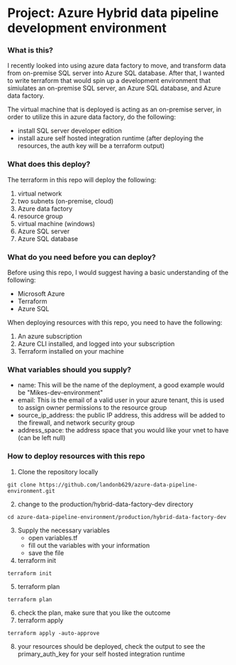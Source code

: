 # Project: Azure Hybrid data pipeline development environment

### What is this?

I recently looked into using azure data factory to move, and transform data from on-premise SQL server into Azure SQL database. After that, I wanted to write terraform that would spin up a development environment that simiulates an on-premise SQL server, an Azure SQL database, and Azure data factory.

The virtual machine that is deployed is acting as an on-premise server, in order to utilize this in azure data factory, do the following: 
- install SQL server developer edition
- install azure self hosted integration runtime (after deploying the resources, the auth key will be a terraform output)

### What does this deploy?

The terraform in this repo will deploy the following: 
1. virtual network 
2. two subnets (on-premise, cloud)
3. Azure data factory 
4. resource group
5. virtual machine (windows)
6. Azure SQL server
7. Azure SQL database

### What do you need before you can deploy?

Before using this repo, I would suggest having a basic understanding of the following: 
- Microsoft Azure 
- Terraform 
- Azure SQL

When deploying resources with this repo, you need to have the following:
1. An azure subscription
2. Azure CLI installed, and logged into your subscription
3. Terraform installed on your machine


### What variables should you supply?
- name: This will be the name of the deployment, a good example would be "Mikes-dev-environment"
- email: This is the email of a valid user in your azure tenant, this is used to assign owner permissions to the resource group
- source_ip_address: the public IP address, this address will be added to the firewall, and network security group 
- address_space: the address space that you would like your vnet to have (can be left null)

### How to deploy resources with this repo
1. Clone the repository locally 
```
git clone https://github.com/landonb629/azure-data-pipeline-environment.git
```
2. change to the production/hybrid-data-factory-dev directory
```
cd azure-data-pipeline-environment/production/hybrid-data-factory-dev
```
3. Supply the necessary variables
    - open variables.tf 
    - fill out the variables with your information 
    - save the file
4. terraform init 
```
terraform init
```
5. terraform plan 
``` 
terraform plan 
```
6. check the plan, make sure that you like the outcome 
7. terraform apply 
```
terraform apply -auto-approve
```
8. your resources should be deployed, check the output to see the primary_auth_key for your self hosted integration runtime
